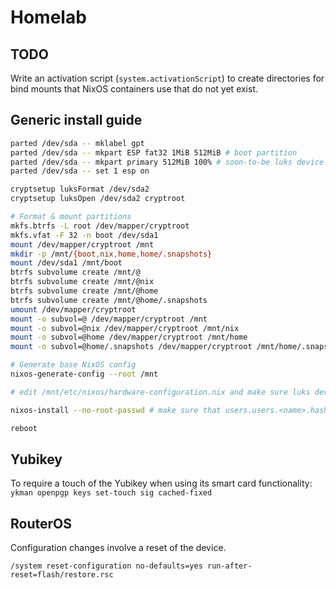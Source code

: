 # Homelab

## TODO

Write an activation script (`system.activationScript`) to create directories
for bind mounts that NixOS containers use that do not yet exist.

## Generic install guide

```bash
parted /dev/sda -- mklabel gpt
parted /dev/sda -- mkpart ESP fat32 1MiB 512MiB # boot partition
parted /dev/sda -- mkpart primary 512MiB 100% # soon-to-be luks device
parted /dev/sda -- set 1 esp on

cryptsetup luksFormat /dev/sda2
cryptsetup luksOpen /dev/sda2 cryptroot

# Format & mount partitions
mkfs.btrfs -L root /dev/mapper/cryptroot
mkfs.vfat -F 32 -n boot /dev/sda1
mount /dev/mapper/cryptroot /mnt
mkdir -p /mnt/{boot,nix,home,home/.snapshots}
mount /dev/sda1 /mnt/boot
btrfs subvolume create /mnt/@
btrfs subvolume create /mnt/@nix
btrfs subvolume create /mnt/@home
btrfs subvolume create /mnt/@home/.snapshots
umount /dev/mapper/cryptroot
mount -o subvol=@ /dev/mapper/cryptroot /mnt
mount -o subvol=@nix /dev/mapper/cryptroot /mnt/nix
mount -o subvol=@home /dev/mapper/cryptroot /mnt/home
mount -o subvol=@home/.snapshots /dev/mapper/cryptroot /mnt/home/.snapshots

# Generate base NixOS config
nixos-generate-config --root /mnt

# edit /mnt/etc/nixos/hardware-configuration.nix and make sure luks device and subvolumes are present

nixos-install --no-root-passwd # make sure that users.users.<name>.hashedPassword is set!

reboot
```

## Yubikey

To require a touch of the Yubikey when using its smart card functionality:
`ykman openpgp keys set-touch sig cached-fixed`

## RouterOS

Configuration changes involve a reset of the device.

```rascal
/system reset-configuration no-defaults=yes run-after-reset=flash/restore.rsc
```
